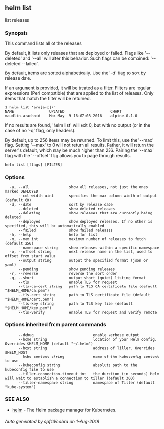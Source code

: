 ## helm list

list releases

### Synopsis


This command lists all of the releases.

By default, it lists only releases that are deployed or failed. Flags like
'--deleted' and '--all' will alter this behavior. Such flags can be combined:
'--deleted --failed'.

By default, items are sorted alphabetically. Use the '-d' flag to sort by
release date.

If an argument is provided, it will be treated as a filter. Filters are
regular expressions (Perl compatible) that are applied to the list of releases.
Only items that match the filter will be returned.

	$ helm list 'ara[a-z]+'
	NAME            	UPDATED                 	CHART
	maudlin-arachnid	Mon May  9 16:07:08 2016	alpine-0.1.0

If no results are found, 'helm list' will exit 0, but with no output (or in
the case of no '-q' flag, only headers).

By default, up to 256 items may be returned. To limit this, use the '--max' flag.
Setting '--max' to 0 will not return all results. Rather, it will return the
server's default, which may be much higher than 256. Pairing the '--max'
flag with the '--offset' flag allows you to page through results.


```
helm list [flags] [FILTER]
```

### Options

```
  -a, --all                  show all releases, not just the ones marked DEPLOYED
      --col-width uint       specifies the max column width of output (default 60)
  -d, --date                 sort by release date
      --deleted              show deleted releases
      --deleting             show releases that are currently being deleted
      --deployed             show deployed releases. If no other is specified, this will be automatically enabled
      --failed               show failed releases
  -h, --help                 help for list
  -m, --max int              maximum number of releases to fetch (default 256)
      --namespace string     show releases within a specific namespace
  -o, --offset string        next release name in the list, used to offset from start value
      --output string        output the specified format (json or yaml)
      --pending              show pending releases
  -r, --reverse              reverse the sort order
  -q, --short                output short (quiet) listing format
      --tls                  enable TLS for request
      --tls-ca-cert string   path to TLS CA certificate file (default "$HELM_HOME/ca.pem")
      --tls-cert string      path to TLS certificate file (default "$HELM_HOME/cert.pem")
      --tls-key string       path to TLS key file (default "$HELM_HOME/key.pem")
      --tls-verify           enable TLS for request and verify remote
```

### Options inherited from parent commands

```
      --debug                           enable verbose output
      --home string                     location of your Helm config. Overrides $HELM_HOME (default "~/.helm")
      --host string                     address of Tiller. Overrides $HELM_HOST
      --kube-context string             name of the kubeconfig context to use
      --kubeconfig string               absolute path to the kubeconfig file to use
      --tiller-connection-timeout int   the duration (in seconds) Helm will wait to establish a connection to tiller (default 300)
      --tiller-namespace string         namespace of Tiller (default "kube-system")
```

### SEE ALSO

* [helm](helm.md)	 - The Helm package manager for Kubernetes.

###### Auto generated by spf13/cobra on 1-Aug-2018
